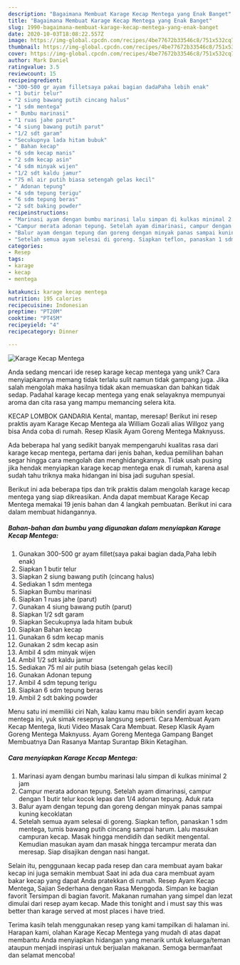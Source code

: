 ```yaml
---
description: "Bagaimana Membuat Karage Kecap Mentega yang Enak Banget"
title: "Bagaimana Membuat Karage Kecap Mentega yang Enak Banget"
slug: 1990-bagaimana-membuat-karage-kecap-mentega-yang-enak-banget
date: 2020-10-03T18:08:22.557Z
image: https://img-global.cpcdn.com/recipes/4be77672b33546c8/751x532cq70/karage-kecap-mentega-foto-resep-utama.jpg
thumbnail: https://img-global.cpcdn.com/recipes/4be77672b33546c8/751x532cq70/karage-kecap-mentega-foto-resep-utama.jpg
cover: https://img-global.cpcdn.com/recipes/4be77672b33546c8/751x532cq70/karage-kecap-mentega-foto-resep-utama.jpg
author: Mark Daniel
ratingvalue: 3.5
reviewcount: 15
recipeingredient:
- "300-500 gr ayam filletsaya pakai bagian dadaPaha lebih enak"
- "1 butir telur"
- "2 siung bawang putih cincang halus"
- "1 sdm mentega"
- " Bumbu marinasi"
- "1 ruas jahe parut"
- "4 siung bawang putih parut"
- "1/2 sdt garam"
- "Secukupnya lada hitam bubuk"
- " Bahan kecap"
- "6 sdm kecap manis"
- "2 sdm kecap asin"
- "4 sdm minyak wijen"
- "1/2 sdt kaldu jamur"
- "75 ml air putih biasa setengah gelas kecil"
- " Adonan tepung"
- "4 sdm tepung terigu"
- "6 sdm tepung beras"
- "2 sdt baking powder"
recipeinstructions:
- "Marinasi ayam dengan bumbu marinasi lalu simpan di kulkas minimal 2 jam"
- "Campur merata adonan tepung. Setelah ayam dimarinasi, campur dengan 1 butir telur kocok lepas dan 1/4 adonan tepung. Aduk rata"
- "Balur ayam dengan tepung dan goreng dengan minyak panas sampai kuning kecoklatan"
- "Setelah semua ayam selesai di goreng. Siapkan teflon, panaskan 1 sdm mentega, tumis bawang putih cincang sampai harum. Lalu masukan campuran kecap. Masak hingga mendidih dan sedikit mengental. Kemudian masukan ayam dan masak hingga tercampur merata dan meresap. Siap disajikan dengan nasi hangat."
categories:
- Resep
tags:
- karage
- kecap
- mentega

katakunci: karage kecap mentega 
nutrition: 195 calories
recipecuisine: Indonesian
preptime: "PT20M"
cooktime: "PT45M"
recipeyield: "4"
recipecategory: Dinner

---
```



![Karage Kecap Mentega](https://img-global.cpcdn.com/recipes/4be77672b33546c8/751x532cq70/karage-kecap-mentega-foto-resep-utama.jpg)

Anda sedang mencari ide resep karage kecap mentega yang unik? Cara menyiapkannya memang tidak terlalu sulit namun tidak gampang juga. Jika salah mengolah maka hasilnya tidak akan memuaskan dan bahkan tidak sedap. Padahal karage kecap mentega yang enak selayaknya mempunyai aroma dan cita rasa yang mampu memancing selera kita.

KECAP LOMBOK GANDARIA Kental, mantap, meresap! Berikut ini resep praktis ayam Karage Kecap Mentega ala William Gozali alias Willgoz yang bisa Anda coba di rumah. Resep Klasik Ayam Goreng Mentega Maknyuss.

Ada beberapa hal yang sedikit banyak mempengaruhi kualitas rasa dari karage kecap mentega, pertama dari jenis bahan, kedua pemilihan bahan segar hingga cara mengolah dan menghidangkannya. Tidak usah pusing jika hendak menyiapkan karage kecap mentega enak di rumah, karena asal sudah tahu triknya maka hidangan ini bisa jadi suguhan spesial.


Berikut ini ada beberapa tips dan trik praktis dalam mengolah karage kecap mentega yang siap dikreasikan. Anda dapat membuat Karage Kecap Mentega memakai 19 jenis bahan dan 4 langkah pembuatan. Berikut ini cara dalam membuat hidangannya.

<!--inarticleads1-->

##### Bahan-bahan dan bumbu yang digunakan dalam menyiapkan Karage Kecap Mentega:

1. Gunakan 300-500 gr ayam fillet(saya pakai bagian dada,Paha lebih enak)
1. Siapkan 1 butir telur
1. Siapkan 2 siung bawang putih (cincang halus)
1. Sediakan 1 sdm mentega
1. Siapkan  Bumbu marinasi
1. Siapkan 1 ruas jahe (parut)
1. Gunakan 4 siung bawang putih (parut)
1. Siapkan 1/2 sdt garam
1. Siapkan Secukupnya lada hitam bubuk
1. Siapkan  Bahan kecap
1. Gunakan 6 sdm kecap manis
1. Gunakan 2 sdm kecap asin
1. Ambil 4 sdm minyak wijen
1. Ambil 1/2 sdt kaldu jamur
1. Sediakan 75 ml air putih biasa (setengah gelas kecil)
1. Gunakan  Adonan tepung
1. Ambil 4 sdm tepung terigu
1. Siapkan 6 sdm tepung beras
1. Ambil 2 sdt baking powder


Menu satu ini memiliki ciri Nah, kalau kamu mau bikin sendiri ayam kecap mentega ini, yuk simak resepnya langsung seperti. Cara Membuat Ayam Kecap Mentega, Ikuti Video Masak Cara Membuat. Resep Klasik Ayam Goreng Mentega Maknyuss. Ayam Goreng Mentega Gampang Banget Membuatnya Dan Rasanya Mantap Surantap Bikin Ketagihan. 

<!--inarticleads2-->

##### Cara menyiapkan Karage Kecap Mentega:

1. Marinasi ayam dengan bumbu marinasi lalu simpan di kulkas minimal 2 jam
1. Campur merata adonan tepung. Setelah ayam dimarinasi, campur dengan 1 butir telur kocok lepas dan 1/4 adonan tepung. Aduk rata
1. Balur ayam dengan tepung dan goreng dengan minyak panas sampai kuning kecoklatan
1. Setelah semua ayam selesai di goreng. Siapkan teflon, panaskan 1 sdm mentega, tumis bawang putih cincang sampai harum. Lalu masukan campuran kecap. Masak hingga mendidih dan sedikit mengental. Kemudian masukan ayam dan masak hingga tercampur merata dan meresap. Siap disajikan dengan nasi hangat.


Selain itu, penggunaan kecap pada resep dan cara membuat ayam bakar kecap ini juga semakin membuat Saat ini ada dua cara membuat ayam bakar kecap yang dapat Anda pratekkan di rumah. Resep Ayam Kecap Mentega, Sajian Sederhana dengan Rasa Menggoda. Simpan ke bagian favorit Tersimpan di bagian favorit. Makanan rumahan yang simpel dan lezat dimulai dari resep ayam kecap. Made this tonight and i must say this was better than karage served at most places i have tried. 

Terima kasih telah menggunakan resep yang kami tampilkan di halaman ini. Harapan kami, olahan Karage Kecap Mentega yang mudah di atas dapat membantu Anda menyiapkan hidangan yang menarik untuk keluarga/teman ataupun menjadi inspirasi untuk berjualan makanan. Semoga bermanfaat dan selamat mencoba!
